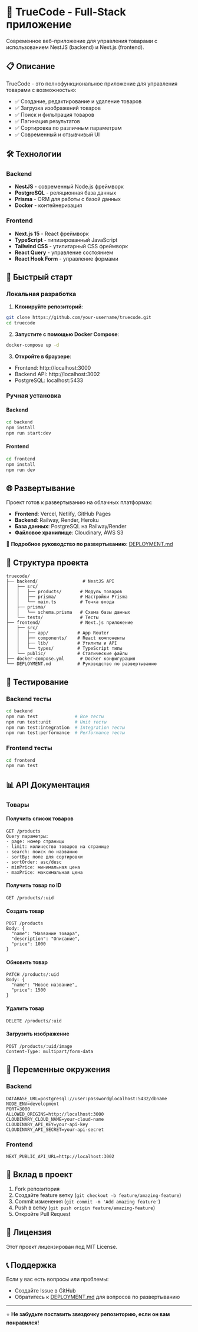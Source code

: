 # 🚀 TrueCode - Full-Stack приложение

Современное веб-приложение для управления товарами с использованием NestJS (backend) и Next.js (frontend).

## 📋 Описание

TrueCode - это полнофункциональное приложение для управления товарами с возможностью:

- ✅ Создание, редактирование и удаление товаров
- ✅ Загрузка изображений товаров
- ✅ Поиск и фильтрация товаров
- ✅ Пагинация результатов
- ✅ Сортировка по различным параметрам
- ✅ Современный и отзывчивый UI

## 🛠️ Технологии

### Backend

- **NestJS** - современный Node.js фреймворк
- **PostgreSQL** - реляционная база данных
- **Prisma** - ORM для работы с базой данных
- **Docker** - контейнеризация

### Frontend

- **Next.js 15** - React фреймворк
- **TypeScript** - типизированный JavaScript
- **Tailwind CSS** - утилитарный CSS фреймворк
- **React Query** - управление состоянием
- **React Hook Form** - управление формами

## 🚀 Быстрый старт

### Локальная разработка

1. **Клонируйте репозиторий**:

```bash
git clone https://github.com/your-username/truecode.git
cd truecode
```

2. **Запустите с помощью Docker Compose**:

```bash
docker-compose up -d
```

3. **Откройте в браузере**:

- Frontend: http://localhost:3000
- Backend API: http://localhost:3002
- PostgreSQL: localhost:5433

### Ручная установка

#### Backend

```bash
cd backend
npm install
npm run start:dev
```

#### Frontend

```bash
cd frontend
npm install
npm run dev
```

## 🌐 Развертывание

Проект готов к развертыванию на облачных платформах:

- **Frontend**: Vercel, Netlify, GitHub Pages
- **Backend**: Railway, Render, Heroku
- **База данных**: PostgreSQL на Railway/Render
- **Файловое хранилище**: Cloudinary, AWS S3

📖 **Подробное руководство по развертыванию**: [DEPLOYMENT.md](./DEPLOYMENT.md)

## 📁 Структура проекта

```
truecode/
├── backend/                 # NestJS API
│   ├── src/
│   │   ├── products/       # Модуль товаров
│   │   ├── prisma/         # Настройки Prisma
│   │   └── main.ts         # Точка входа
│   ├── prisma/
│   │   └── schema.prisma   # Схема базы данных
│   └── tests/              # Тесты
├── frontend/               # Next.js приложение
│   ├── src/
│   │   ├── app/           # App Router
│   │   ├── components/    # React компоненты
│   │   ├── lib/           # Утилиты и API
│   │   └── types/         # TypeScript типы
│   └── public/            # Статические файлы
├── docker-compose.yml      # Docker конфигурация
└── DEPLOYMENT.md          # Руководство по развертыванию
```

## 🧪 Тестирование

### Backend тесты

```bash
cd backend
npm run test              # Все тесты
npm run test:unit         # Unit тесты
npm run test:integration  # Integration тесты
npm run test:performance  # Performance тесты
```

### Frontend тесты

```bash
cd frontend
npm run test
```

## 📊 API Документация

### Товары

#### Получить список товаров

```
GET /products
Query параметры:
- page: номер страницы
- limit: количество товаров на странице
- search: поиск по названию
- sortBy: поле для сортировки
- sortOrder: asc/desc
- minPrice: минимальная цена
- maxPrice: максимальная цена
```

#### Получить товар по ID

```
GET /products/:uid
```

#### Создать товар

```
POST /products
Body: {
  "name": "Название товара",
  "description": "Описание",
  "price": 1000
}
```

#### Обновить товар

```
PATCH /products/:uid
Body: {
  "name": "Новое название",
  "price": 1500
}
```

#### Удалить товар

```
DELETE /products/:uid
```

#### Загрузить изображение

```
POST /products/:uid/image
Content-Type: multipart/form-data
```

## 🔧 Переменные окружения

### Backend

```env
DATABASE_URL=postgresql://user:password@localhost:5432/dbname
NODE_ENV=development
PORT=3000
ALLOWED_ORIGINS=http://localhost:3000
CLOUDINARY_CLOUD_NAME=your-cloud-name
CLOUDINARY_API_KEY=your-api-key
CLOUDINARY_API_SECRET=your-api-secret
```

### Frontend

```env
NEXT_PUBLIC_API_URL=http://localhost:3002
```

## 🤝 Вклад в проект

1. Fork репозитория
2. Создайте feature ветку (`git checkout -b feature/amazing-feature`)
3. Commit изменения (`git commit -m 'Add amazing feature'`)
4. Push в ветку (`git push origin feature/amazing-feature`)
5. Откройте Pull Request

## 📝 Лицензия

Этот проект лицензирован под MIT License.

## 📞 Поддержка

Если у вас есть вопросы или проблемы:

- Создайте Issue в GitHub
- Обратитесь к [DEPLOYMENT.md](./DEPLOYMENT.md) для вопросов по развертыванию

---

⭐ **Не забудьте поставить звездочку репозиторию, если он вам понравился!**
